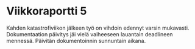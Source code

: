 # Viikkoraportti 5

Kahden katastrofiviikon jälkeen työ on vihdoin edennyt varsin mukavasti. Dokumentaation päivitys jäi vielä vaiheeseen lauantain deadlineen mennessä. Päivitän dokumentoinnin sunnuntain aikana.